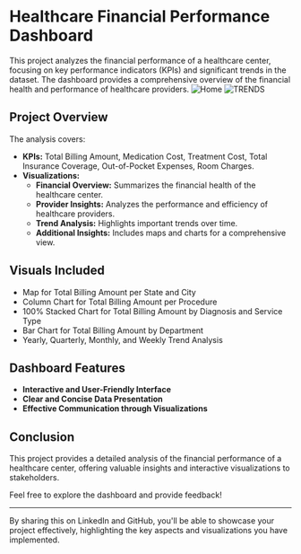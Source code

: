 
# Healthcare Financial Performance Dashboard

This project analyzes the financial performance of a healthcare center, focusing on key performance indicators (KPIs) and significant trends in the dataset. The dashboard provides a comprehensive overview of the financial health and performance of healthcare providers.
![Home](https://github.com/MinaJoseph01/Healthcare_Financial_Performance_Dashboard/assets/142174893/a095b7bf-b019-4a43-a1b3-cd64c86cbf9f)
![TRENDS](https://github.com/MinaJoseph01/Healthcare_Financial_Performance_Dashboard/assets/142174893/40a360c4-8a17-48c3-b0c9-500c2e0923bd)

## Project Overview

The analysis covers:
- **KPIs:** Total Billing Amount, Medication Cost, Treatment Cost, Total Insurance Coverage, Out-of-Pocket Expenses, Room Charges.
- **Visualizations:**
  - **Financial Overview:** Summarizes the financial health of the healthcare center.
  - **Provider Insights:** Analyzes the performance and efficiency of healthcare providers.
  - **Trend Analysis:** Highlights important trends over time.
  - **Additional Insights:** Includes maps and charts for a comprehensive view.

## Visuals Included

- Map for Total Billing Amount per State and City
- Column Chart for Total Billing Amount per Procedure
- 100% Stacked Chart for Total Billing Amount by Diagnosis and Service Type
- Bar Chart for Total Billing Amount by Department
- Yearly, Quarterly, Monthly, and Weekly Trend Analysis

## Dashboard Features

- **Interactive and User-Friendly Interface**
- **Clear and Concise Data Presentation**
- **Effective Communication through Visualizations**


## Conclusion

This project provides a detailed analysis of the financial performance of a healthcare center, offering valuable insights and interactive visualizations to stakeholders.

Feel free to explore the dashboard and provide feedback!

---

By sharing this on LinkedIn and GitHub, you'll be able to showcase your project effectively, highlighting the key aspects and visualizations you have implemented. 
